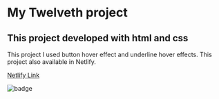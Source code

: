 # My Twelveth project

## This project developed with html and css

This project I used button hover effect and underline hover effects.
This project also available in Netlify.

[Netlify Link](https://app.netlify.com/sites/project12-live-class/overview)

![badge](https://img.shields.io/badge/Live--Class-Project12-orange)